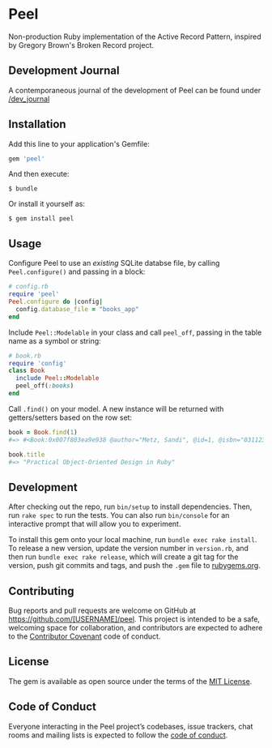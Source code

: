 # Peel

Non-production Ruby implementation of the Active Record Pattern, inspired by Gregory Brown's Broken Record project.

## Development Journal

A contemporaneous journal of the development of Peel can be found under [/dev_journal](dev_journal)

## Installation

Add this line to your application's Gemfile:

```ruby
gem 'peel'
```

And then execute:

    $ bundle

Or install it yourself as:

    $ gem install peel

## Usage

Configure Peel to use an _existing_ SQLite databse file, by calling `Peel.configure()` and passing in a block:

```ruby
# config.rb
require 'peel'
Peel.configure do |config|
  config.database_file = "books_app"
end
```

Include `Peel::Modelable` in your class and call `peel_off`, passing in the table name as a symbol or string:

```ruby
# book.rb
require 'config'
class Book
  include Peel::Modelable
  peel_off(:books)
end
```

Call `.find()` on your model. A new instance will be returned with getters/setters based on the row set:

```ruby
book = Book.find(1)
#=> #<Book:0x007f803ea9e938 @author="Metz, Sandi", @id=1, @isbn="0311237841549", @title="Practical Object-Oriented Design in Ruby">

book.title
#=> "Practical Object-Oriented Design in Ruby"
```

## Development

After checking out the repo, run `bin/setup` to install dependencies. Then, run `rake spec` to run the tests. You can also run `bin/console` for an interactive prompt that will allow you to experiment.

To install this gem onto your local machine, run `bundle exec rake install`. To release a new version, update the version number in `version.rb`, and then run `bundle exec rake release`, which will create a git tag for the version, push git commits and tags, and push the `.gem` file to [rubygems.org](https://rubygems.org).

## Contributing

Bug reports and pull requests are welcome on GitHub at https://github.com/[USERNAME]/peel. This project is intended to be a safe, welcoming space for collaboration, and contributors are expected to adhere to the [Contributor Covenant](http://contributor-covenant.org) code of conduct.

## License

The gem is available as open source under the terms of the [MIT License](https://opensource.org/licenses/MIT).

## Code of Conduct

Everyone interacting in the Peel project’s codebases, issue trackers, chat rooms and mailing lists is expected to follow the [code of conduct](https://github.com/[USERNAME]/peel/blob/master/CODE_OF_CONDUCT.md).
